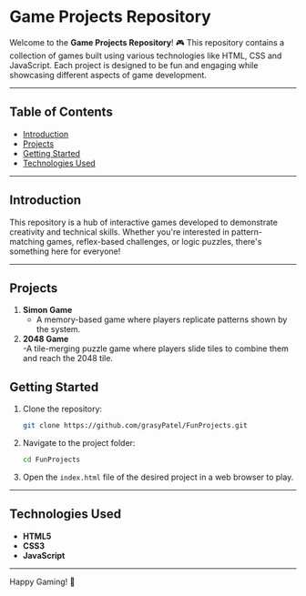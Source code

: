 # Game Projects Repository  

Welcome to the **Game Projects Repository**! 🎮 This repository contains a collection of games built using various technologies like HTML, CSS and JavaScript. Each project is designed to be fun and engaging while showcasing different aspects of game development.  

---

## Table of Contents  

- [Introduction](#introduction)  
- [Projects](#projects)  
- [Getting Started](#getting-started)  
- [Technologies Used](#technologies-used)  

---

## Introduction  

This repository is a hub of interactive games developed to demonstrate creativity and technical skills. Whether you're interested in pattern-matching games, reflex-based challenges, or logic puzzles, there's something here for everyone!  

---

## Projects  

1. **Simon Game**  
   - A memory-based game where players replicate patterns shown by the system.
2. **2048 Game**  
   -A tile-merging puzzle game where players slide tiles to combine them and reach the 2048 tile.

## Getting Started  

1. Clone the repository:  
   ```bash  
   git clone https://github.com/grasyPatel/FunProjects.git
   
   ```  
2. Navigate to the project folder:  
   ```bash  
   cd FunProjects
   ```  
3. Open the `index.html` file of the desired project in a web browser to play.  

---

## Technologies Used  

- **HTML5**  
- **CSS3**  
- **JavaScript**  


---

Happy Gaming! 🎉  

